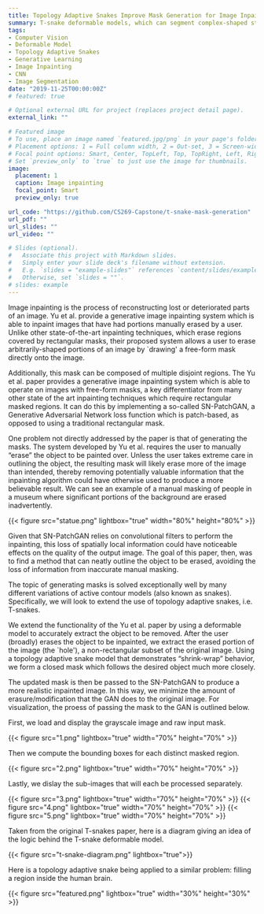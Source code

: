 ```yaml
---
title: Topology Adaptive Snakes Improve Mask Generation for Image Inpainting
summary: T-snake deformable models, which can segment complex-shaped structures, improve generated masks passed to a GAN for image inpainting
tags:
- Computer Vision
- Deformable Model
- Topology Adaptive Snakes
- Generative Learning
- Image Inpainting
- CNN
- Image Segmentation
date: "2019-11-25T00:00:00Z"
# featured: true

# Optional external URL for project (replaces project detail page).
external_link: ""

# Featured image
# To use, place an image named `featured.jpg/png` in your page's folder.
# Placement options: 1 = Full column width, 2 = Out-set, 3 = Screen-width
# Focal point options: Smart, Center, TopLeft, Top, TopRight, Left, Right, BottomLeft, Bottom, BottomRight
# Set `preview_only` to `true` to just use the image for thumbnails.
image:
  placement: 1
  caption: Image inpainting
  focal_point: Smart
  preview_only: true

url_code: "https://github.com/CS269-Capstone/t-snake-mask-generation"
url_pdf: ""
url_slides: ""
url_video: ""

# Slides (optional).
#   Associate this project with Markdown slides.
#   Simply enter your slide deck's filename without extension.
#   E.g. `slides = "example-slides"` references `content/slides/example-slides.md`.
#   Otherwise, set `slides = ""`.
# slides: example
---
```


Image inpainting is the process of reconstructing lost or deteriorated parts of an image. Yu et al. provide a generative image inpainting system which is able to inpaint images that have had portions manually erased by a user.
Unlike other state-of-the-art inpainting techniques, which erase regions covered by rectangular masks, their proposed system allows a user to erase arbitrarily-shaped portions of an image by `drawing' a free-form mask directly onto the image.

Additionally, this mask can be composed of multiple disjoint regions. The Yu et al. paper provides a generative image inpainting system which is able to operate on images with free-form masks, a key differentiator from many other state of the art inpainting techniques which require rectangular masked regions. It can do this by implementing a so-called SN-PatchGAN, a Generative Adversarial Network loss function which is patch-based, as opposed to using a traditional rectangular mask.

One problem not directly addressed by the paper is that of generating the masks. The system developed by Yu et al. requires the user to manually “erase” the object to be painted over. Unless the user takes extreme care in outlining the object, the resulting mask will likely erase more of the image than intended, thereby removing potentially valuable information that the inpainting algorithm could have otherwise used to produce a more believable result. We can see an example of a manual masking of people in a museum where significant portions of the background are erased inadvertently.

{{< figure src="statue.png" lightbox="true" width="80%" height="80%" >}}

Given that SN-PatchGAN relies on convolutional filters to perform the inpainting, this loss of spatially local information could have noticeable effects on the quality of the output image. The goal of this paper, then, was to find a method that can neatly outline the object to be erased, avoiding the loss of information from inaccurate manual masking.

The topic of generating masks is solved exceptionally well by many different variations of active contour models (also known as snakes). Specifically, we will look to extend the use of topology adaptive snakes, i.e. T-snakes.

We extend the functionality of the Yu et al. paper by using a deformable model to accurately extract the object to be removed.
After the user (broadly) erases the object to be inpainted, we extract the erased portion of the image (the `hole'), a non-rectangular subset of the original image. Using a topology adaptive snake model that demonstrates “shrink-wrap” behavior, we form a closed mask which follows the desired object much more closely.

The updated mask is then be passed to the SN-PatchGAN to produce a more realistic inpainted image. In this way, we minimize the amount of erasure/modification that the GAN does to the original image. For visualization, the proess of passing the mask to the GAN is outlined below.

First, we load and display the grayscale image and raw input mask.

{{< figure src="1.png" lightbox="true" width="70%" height="70%" >}}

Then we compute the bounding boxes for each distinct masked region.

{{< figure src="2.png" lightbox="true" width="70%" height="70%" >}}

Lastly, we dislay the sub-images that will each be processed separately.

{{< figure src="3.png" lightbox="true" width="70%" height="70%" >}}
{{< figure src="4.png" lightbox="true" width="70%" height="70%" >}}
{{< figure src="5.png" lightbox="true" width="70%" height="70%" >}}

Taken from the original T-snakes paper, here is a diagram giving an idea of the logic behind the T-snake deformable model.

{{< figure src="t-snake-diagram.png" lightbox="true">}}

Here is a topology adaptive snake being applied to a similar problem: filling a region inside the human brain.

{{< figure src="featured.png" lightbox="true" width="30%" height="30%" >}}

